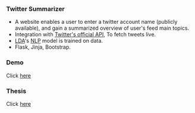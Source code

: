 ### Twitter Summarizer
- A website enables a user to enter a twitter account name (publicly available), and gain a summarized overview of user's feed main topics.
- Integration with [Twitter's official API](https://developer.twitter.com/en), To fetch tweets live.
- [LDA](https://en.wikipedia.org/wiki/Latent_Dirichlet_allocation)'s [NLP](https://en.wikipedia.org/wiki/Natural_language_processing) model is trained on data.
- Flask, Jinja, Bootstrap.

### Demo
Click [here](https://youtu.be/Q1HbDOL50a8)

### Thesis
Click [here](https://cryptpad.fr/file/#/2/file/pvRHd9Nvd95Z8ULHIjf6fTU3/)
